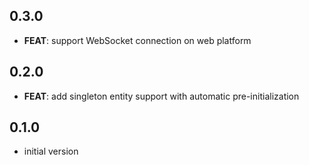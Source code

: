 ## 0.3.0

- **FEAT**: support WebSocket connection on web platform

## 0.2.0

- **FEAT**: add singleton entity support with automatic pre-initialization

## 0.1.0

- initial version
